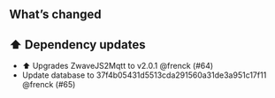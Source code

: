 ## What’s changed

## ⬆️ Dependency updates

- ⬆️ Upgrades ZwaveJS2Mqtt to v2.0.1 @frenck (#64)
- Update database to 37f4b05431d5513cda291560a31de3a951c17f11 @frenck (#65)
